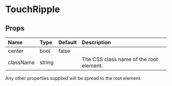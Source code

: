 TouchRipple
===========



Props
-----

| Name | Type | Default | Description |
|:-----|:-----|:--------|:------------|
| center | bool | false |  |
| className | string |  | The CSS class name of the root element. |

Any other properties supplied will be spread to the root element.
